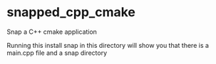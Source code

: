 # snapped_cpp_cmake
Snap a C++ cmake application

Running this install snap in this directory will show you that there is a main.cpp file and a snap directory
